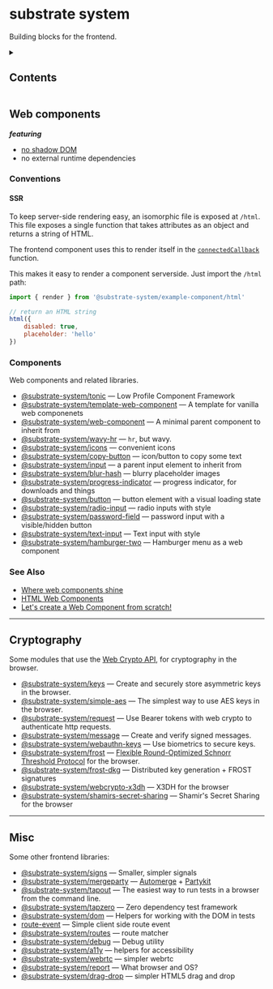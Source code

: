 # substrate system

Building blocks for the frontend.

<details><summary><h2>Contents</h2></summary>

<!-- toc -->

- [Web components](#web-components)
  * [Conventions](#conventions)
    + [SSR](#ssr)
  * [Components](#components)
  * [See Also](#see-also)
- [Cryptography](#cryptography)
- [Misc](#misc)

<!-- tocstop -->

</details>

## Web components

__*featuring*__

* [no shadow DOM](https://gomakethings.com/the-shadow-dom-is-an-antipattern/)
* no external runtime dependencies

### Conventions

#### SSR

To keep server-side rendering easy, an isomorphic file is exposed at `/html`.
This file exposes a single function that takes attributes as an object
and returns a string of HTML.

The frontend component uses this to render itself in the
[`connectedCallback`](https://developer.mozilla.org/en-US/docs/Web/API/Web_components/Using_custom_elements#custom_element_lifecycle_callbacks)
function.

This makes it easy to render a component serverside. Just import the
`/html` path:

```js
import { render } from '@substrate-system/example-component/html'

// return an HTML string
html({
    disabled: true,
    placeholder: 'hello'
})
```

### Components

Web components and related libraries.

* [@substrate-system/tonic](https://github.com/substrate-system/tonic) &mdash;
  Low Profile Component Framework
* [@substrate-system/template-web-component](https://github.com/substrate-system/template-web-component)
  &mdash; A template for vanilla web componenets
* [@substrate-system/web-component](https://github.com/substrate-system/web-component)
  &mdash; A minimal parent component to inherit from
* [@substrate-system/wavy-hr](https://github.com/substrate-system/wavy-hr) &mdash;
  `hr`, but wavy.
* [@substrate-system/icons](https://github.com/substrate-system/icons) &mdash;
  convenient icons
* [@substrate-system/copy-button](https://github.com/substrate-system/copy-button)
  &mdash; icon/button to copy some text
* [@substrate-system/input](https://github.com/substrate-system/input) &mdash;
  a parent input element to inherit from
* [@substrate-system/blur-hash](https://github.com/substrate-system/blur-hash) &mdash;
  blurry placeholder images
* [@substrate-system/progress-indicator](https://github.com/substrate-system/progress-indicator)
  &mdash; progress indicator, for downloads and things
* [@substrate-system/button](https://github.com/substrate-system/button) &mdash;
  button element with a visual loading state
* [@substrate-system/radio-input](https://github.com/substrate-system/radio-input)
  &mdash; radio inputs with style
* [@substrate-system/password-field](https://github.com/substrate-system/password-field)
  &mdash; password input with a visible/hidden button
* [@substrate-system/text-input](https://github.com/substrate-system/text-input)
  &mdash; Text input with style
* [@substrate-system/hamburger-two](https://github.com/substrate-system/hamburger-two)
  &mdash; Hamburger menu as a web component


### See Also

* [Where web components shine](https://daverupert.com/2024/10/super-web-components-sunshine/)
* [HTML Web Components](https://gomakethings.com/html-web-components/)
* [Let's create a Web Component from scratch!](https://gomakethings.com/lets-create-a-web-component-from-scratch/)


-------


## Cryptography

Some modules that use the [Web Crypto API](https://developer.mozilla.org/en-US/docs/Web/API/Web_Crypto_API),
for cryptography in the browser.

* [@substrate-system/keys](https://github.com/substrate-system/keys) &mdash;
  Create and securely store asymmetric keys in the browser.
* [@substrate-system/simple-aes](https://github.com/substrate-system/simple-aes)
  &mdash; The simplest way to use AES keys in the browser.
* [@substrate-system/request](https://github.com/substrate-system/request)
  &mdash; Use Bearer tokens with web crypto to authenticate http requests.
* [@substrate-system/message](https://github.com/substrate-system/message) &mdash;
  Create and verify signed messages.
* [@substrate-system/webauthn-keys](https://github.com/substrate-system/webauthn-keys)
  &mdash; Use biometrics to secure keys.
* [@substrate-system/frost](https://github.com/substrate-system/frost) &mdash;
  [Flexible Round-Optimized Schnorr Threshold Protocol](https://www.rfc-editor.org/rfc/rfc9591.html)
  for the browser.
* [@substrate-system/frost-dkg](https://github.com/substrate-system/frost-dkg)
  &mdash; Distributed key generation + FROST signatures
* [@substrate-system/webcrypto-x3dh](https://github.com/substrate-system/webcrypto-x3dh)
  &mdash; X3DH for the browser
* [@substrate-system/shamirs-secret-sharing](https://github.com/substrate-system/shamirs-secret-sharing)
  &mdash; Shamir's Secret Sharing for the browser


-------


## Misc

Some other frontend libraries:

* [@substrate-system/signs](https://github.com/substrate-system/signs) &mdash;
  Smaller, simpler signals
* [@substrate-system/mergeparty](https://github.com/substrate-system/mergeparty) &mdash;
  [Automerge](https://automerge.org/) + [Partykit](https://www.partykit.io/)
* [@substrate-system/tapout](https://github.com/substrate-system/tapout) &mdash;
  The easiest way to run tests in a browser from the command line.
* [@substrate-system/tapzero](https://github.com/substrate-system/tapzero) &mdash;
  Zero dependency test framework
* [@substrate-system/dom](https://github.com/substrate-system/dom) &mdash; Helpers
  for working with the DOM in tests
* [route-event](https://github.com/substrate-system/route-event) &mdash; Simple
  client side route event
* [@substrate-system/routes](https://github.com/substrate-system/routes) &mdash;
  route matcher
* [@substrate-system/debug](https://github.com/substrate-system/debug) &mdash;
  Debug utility
* [@substrate-system/a11y](https://github.com/substrate-system/a11y) &mdash;
  helpers for accessibility
* [@substrate-system/webrtc](https://github.com/substrate-system/webrtc) &mdash;
  simpler webrtc
* [@substrate-system/report](https://github.com/substrate-system/report) &mdash;
  What browser and OS?
* [@substrate-system/drag-drop](https://github.com/substrate-system/drag-drop)
  &mdash; simpler HTML5 drag and drop
